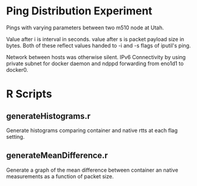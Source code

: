 # Ping Distribution Experiment

Pings with varying parameters between two m510 node at Utah.

Value after i is interval in seconds.
value after s is packet payload size in bytes.
Both of these reflect values handed to -i and -s flags of iputil's ping.

Network between hosts was otherwise silent.
IPv6 Connectivity by using private subnet for docker daemon and ndppd
forwarding from eno1d1 to docker0.


# R Scripts

## generateHistograms.r

Generate histograms comparing container and native rtts at each flag setting.


## generateMeanDifference.r

Generate a graph of the mean difference between container an native measurements as a function of packet size.
